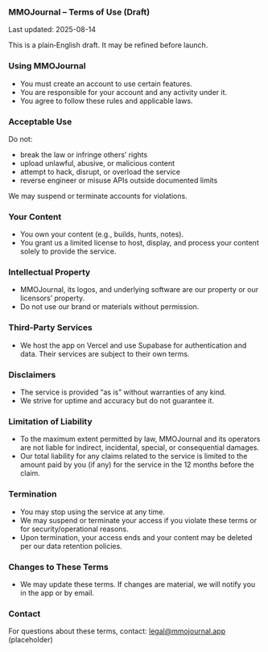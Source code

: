 ### MMOJournal – Terms of Use (Draft)

Last updated: 2025-08-14

This is a plain‑English draft. It may be refined before launch.

### Using MMOJournal

- You must create an account to use certain features.
- You are responsible for your account and any activity under it.
- You agree to follow these rules and applicable laws.

### Acceptable Use

Do not:
- break the law or infringe others’ rights
- upload unlawful, abusive, or malicious content
- attempt to hack, disrupt, or overload the service
- reverse engineer or misuse APIs outside documented limits

We may suspend or terminate accounts for violations.

### Your Content

- You own your content (e.g., builds, hunts, notes).
- You grant us a limited license to host, display, and process your content solely to provide the service.

### Intellectual Property

- MMOJournal, its logos, and underlying software are our property or our licensors’ property.
- Do not use our brand or materials without permission.

### Third‑Party Services

- We host the app on Vercel and use Supabase for authentication and data. Their services are subject to their own terms.

### Disclaimers

- The service is provided “as is” without warranties of any kind.
- We strive for uptime and accuracy but do not guarantee it.

### Limitation of Liability

- To the maximum extent permitted by law, MMOJournal and its operators are not liable for indirect, incidental, special, or consequential damages.
- Our total liability for any claims related to the service is limited to the amount paid by you (if any) for the service in the 12 months before the claim.

### Termination

- You may stop using the service at any time.
- We may suspend or terminate your access if you violate these terms or for security/operational reasons.
- Upon termination, your access ends and your content may be deleted per our data retention policies.

### Changes to These Terms

- We may update these terms. If changes are material, we will notify you in the app or by email.

### Contact

For questions about these terms, contact: legal@mmojournal.app (placeholder)


